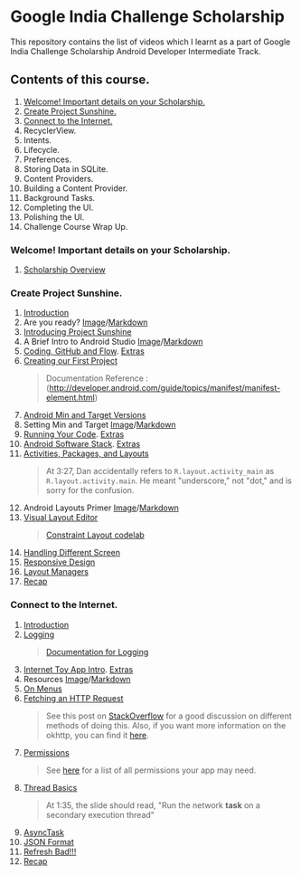 # Google India Challenge Scholarship
This repository contains the list of videos which I learnt as a part of Google India Challenge Scholarship Android Developer Intermediate Track.
## Contents of this course.
  1. [Welcome! Important details on your Scholarship.](https://github.com/Jeetu95/Google-India-Challenge-Scholarship/blob/master/README.md#welcome-important-details-on-your-scholarship)
  2. [Create Project Sunshine.](https://github.com/Jeetu95/Google-India-Challenge-Scholarship/blob/master/README.md#create-project-sunshine)
  3. [Connect to the Internet.](https://github.com/Jeetu95/Google-India-Challenge-Scholarship/blob/master/README.md#connect-to-the-internet) 
  4. RecyclerView.
  5. Intents.
  6. Lifecycle.
  7. Preferences.
  8. Storing Data in SQLite.
  9. Content Providers.
  10. Building a Content Provider.
  11. Background Tasks.
  12. Completing the UI.
  13. Polishing the UI.
  14. Challenge Course Wrap Up.
    
### Welcome! Important details on your Scholarship.
  1. [Scholarship Overview](https://www.youtube.com/watch?time_continue=1&v=dyl46-Cgeeg)
  
  
  
### Create Project Sunshine.
  1. [Introduction](https://www.youtube.com/watch?time_continue=5&v=junCRL5Jm2w)
  2. Are you ready? [Image](https://github.com/Jeetu95/Google-India-Challenge-Scholarship/blob/master/Images/Create%20Project%20Sunshine./Are%20you%20ready%3F.png)/[Markdown](https://github.com/Jeetu95/Google-India-Challenge-Scholarship/blob/master/Markdown/Create%20Project%20Sunshine./Are%20you%20ready%3F.md)
  3. [Introducing Project Sunshine](https://www.youtube.com/watch?time_continue=5&v=q7uhEwfUao4)
  4. A Brief Intro to Android Studio [Image](https://github.com/Jeetu95/Google-India-Challenge-Scholarship/blob/master/Images/Create%20Project%20Sunshine./A%20Brief%20Intro%20to%20Android%20Studio.png)/[Markdown](https://github.com/Jeetu95/Google-India-Challenge-Scholarship/blob/master/Markdown/Create%20Project%20Sunshine./A%20Brief%20Intro%20to%20Android%20Studio.md)
  5. [Coding, GitHub and Flow](https://www.youtube.com/watch?v=xDboyz4cJ5Q). [Extras](https://github.com/Jeetu95/Google-India-Challenge-Scholarship/blob/master/Markdown/Create%20Project%20Sunshine./Coding%2C%20GitHub%20and%20Flow.md)
  6. [Creating our First Project](https://youtu.be/rAZdrSGgQAI)
     > Documentation Reference : (http://developer.android.com/guide/topics/manifest/manifest-element.html)
  7. [Android Min and Target Versions](https://youtu.be/898kbKepSQs)
  8. Setting Min and Target [Image](https://github.com/Jeetu95/Google-India-Challenge-Scholarship/blob/master/Images/Create%20Project%20Sunshine./Setting%20Min%20and%20Target.png)/[Markdown](https://github.com/Jeetu95/Google-India-Challenge-Scholarship/blob/master/Markdown/Create%20Project%20Sunshine./Setting%20Min%20and%20Target.md)
  9. [Running Your Code](https://youtu.be/pFoiA6ugWw4). [Extras](https://github.com/Jeetu95/Google-India-Challenge-Scholarship/blob/master/Markdown/Create%20Project%20Sunshine./Running%20Your%20Code.md)
  10. [Android Software Stack](https://youtu.be/Gh5sbpd4T_k). [Extras](https://github.com/Jeetu95/Google-India-Challenge-Scholarship/blob/master/Images/Create%20Project%20Sunshine./Android%20Software%20Stack.png)
  11. [Activities, Packages, and Layouts](https://youtu.be/48bHFscZny8)
      > At 3:27, Dan accidentally refers to `R.layout.activity_main` as `R.layout.activity.main`. He meant "underscore," not "dot," and is sorry for the confusion.
  12. Android Layouts Primer [Image](https://github.com/Jeetu95/Google-India-Challenge-Scholarship/blob/master/Images/Create%20Project%20Sunshine./Android%20Layouts%20Primer.png)/[Markdown](https://github.com/Jeetu95/Google-India-Challenge-Scholarship/blob/master/Markdown/Create%20Project%20Sunshine./Android%20Layouts%20Primer.md)
  13. [Visual Layout Editor](https://youtu.be/JR5HK9IXE70)
      > [Constraint Layout codelab](https://codelabs.developers.google.com/codelabs/constraint-layout)
  14. [Handling Different Screen](https://youtu.be/TnNNbFWq_UE)
  15. [Responsive Design](https://youtu.be/ENGV-KPs5ns)
  16. [Layout Managers](https://youtu.be/EAyOlmSuDbY)
  17. [Recap](https://youtu.be/dJSkTtHB5fU)
 
  
  
### Connect to the Internet.
  1. [Introduction](https://youtu.be/n2fqTGPTbOM)
  2. [Logging](https://youtu.be/i8CELIzOXCs)
     > [Documentation for Logging](https://developer.android.com/reference/android/util/Log.html)
  3. [Internet Toy App Intro](https://youtu.be/1YOwjTmpYiA). [Extras](https://github.com/Jeetu95/Google-India-Challenge-Scholarship/blob/master/Markdown/Connect%20to%20the%20Internet./Internet%20Toy%20App%20Intro.md)
  4. Resources [Image](https://github.com/Jeetu95/Google-India-Challenge-Scholarship/blob/master/Images/Connect%20to%20the%20Internet./Resources.png)/[Markdown](https://github.com/Jeetu95/Google-India-Challenge-Scholarship/blob/master/Markdown/Connect%20to%20the%20Internet./Resources.md)
  5. [On Menus](https://youtu.be/vB84S_uMUu8)
  6. [Fetching an HTTP Request](https://youtu.be/4rl1pR_06MY)
     > See this post on [StackOverflow](http://stackoverflow.com/questions/309424/read-convert-an-inputstream-to-a-string) for a good discussion on different methods of doing this. Also, if you want more information on the okhttp, you can find it [here](http://square.github.io/okhttp/).
  7. [Permissions](https://youtu.be/fq3y6NK61N0)
     > See [here](https://developer.android.com/guide/topics/security/permissions.html) for a list of all permissions your app may need.
  8. [Thread Basics](https://youtu.be/fos0rP73LFc)
     > At 1:35, the slide should read, "Run the network **task** on a secondary execution thread"
  9. [AsyncTask](https://youtu.be/8CO0UmLZH80)
  10. [JSON Format](https://youtu.be/0IOCgHrTJGU)
  11. [Refresh Bad!!!](https://youtu.be/kO-afY-fUEE)
  12. [Recap](https://youtu.be/i6B4H79Q76E)
